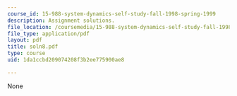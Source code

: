 ```yaml
---
course_id: 15-988-system-dynamics-self-study-fall-1998-spring-1999
description: Assignment solutions.
file_location: /coursemedia/15-988-system-dynamics-self-study-fall-1998-spring-1999/1da1ccbd209074208f3b2ee775900ae8_soln8.pdf
file_type: application/pdf
layout: pdf
title: soln8.pdf
type: course
uid: 1da1ccbd209074208f3b2ee775900ae8

---
```

None